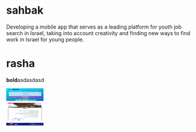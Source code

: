 # sahbak
Developing a mobile app that serves as a leading platform for youth job search in Israel, taking into account creativity and finding new ways to find work in Israel for young people.
# rasha
**bold**asdasdasd 

<img width="100" height="100" src="https://raw.githubusercontent.com/rashaSheheibar/sahbak/master/Images/Mobile%20position%20long%20social%202.png" />

